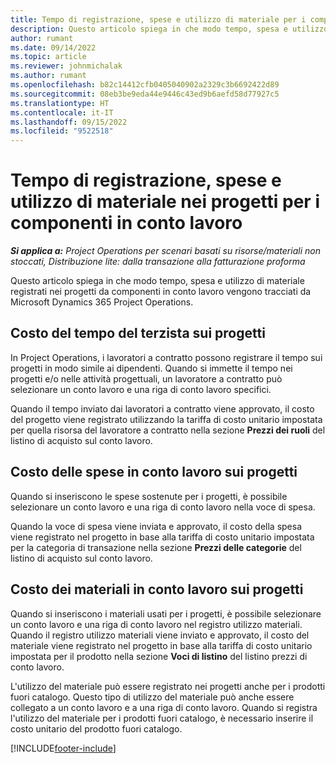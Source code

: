 ```yaml
---
title: Tempo di registrazione, spese e utilizzo di materiale per i componenti in conto lavoro
description: Questo articolo spiega in che modo tempo, spesa e utilizzo di materiale registrati nei progetti da componenti in conto lavoro vengono tracciati da Microsoft Dynamics 365 Project Operations.
author: rumant
ms.date: 09/14/2022
ms.topic: article
ms.reviewer: johnmichalak
ms.author: rumant
ms.openlocfilehash: b82c14412cfb0405040902a2329c3b6692422d89
ms.sourcegitcommit: 08eb3be9eda44e9446c43ed9b6aefd58d77927c5
ms.translationtype: HT
ms.contentlocale: it-IT
ms.lasthandoff: 09/15/2022
ms.locfileid: "9522518"
---
```

# <a name="recording-time-expenses-and-material-usage-on-projects-for-subcontracted-components"></a>Tempo di registrazione, spese e utilizzo di materiale nei progetti per i componenti in conto lavoro

_**Si applica a:** Project Operations per scenari basati su risorse/materiali non stoccati, Distribuzione lite: dalla transazione alla fatturazione proforma_

Questo articolo spiega in che modo tempo, spesa e utilizzo di materiale registrati nei progetti da componenti in conto lavoro vengono tracciati da Microsoft Dynamics 365 Project Operations.

## <a name="costing-for-subcontractor-time-on-projects"></a>Costo del tempo del terzista sui progetti
In Project Operations, i lavoratori a contratto possono registrare il tempo sui progetti in modo simile ai dipendenti. Quando si immette il tempo nei progetti e/o nelle attività progettuali, un lavoratore a contratto può selezionare un conto lavoro e una riga di conto lavoro specifici.

Quando il tempo inviato dai lavoratori a contratto viene approvato, il costo del progetto viene registrato utilizzando la tariffa di costo unitario impostata per quella risorsa del lavoratore a contratto nella sezione **Prezzi dei ruoli** del listino di acquisto sul conto lavoro.

## <a name="costing-for-subcontracted-expenses-on-projects"></a>Costo delle spese in conto lavoro sui progetti
Quando si inseriscono le spese sostenute per i progetti, è possibile selezionare un conto lavoro e una riga di conto lavoro nella voce di spesa. 

Quando la voce di spesa viene inviata e approvato, il costo della spesa viene registrato nel progetto in base alla tariffa di costo unitario impostata per la categoria di transazione nella sezione **Prezzi delle categorie** del listino di acquisto sul conto lavoro.

## <a name="costing-for-subcontracted-materials-on-projects"></a>Costo dei materiali in conto lavoro sui progetti
Quando si inseriscono i materiali usati per i progetti, è possibile selezionare un conto lavoro e una riga di conto lavoro nel registro utilizzo materiali. Quando il registro utilizzo materiali viene inviato e approvato, il costo del materiale viene registrato nel progetto in base alla tariffa di costo unitario impostata per il prodotto nella sezione **Voci di listino** del listino prezzi di conto lavoro.

L'utilizzo del materiale può essere registrato nei progetti anche per i prodotti fuori catalogo. Questo tipo di utilizzo del materiale può anche essere collegato a un conto lavoro e a una riga di conto lavoro. Quando si registra l'utilizzo del materiale per i prodotti fuori catalogo, è necessario inserire il costo unitario del prodotto fuori catalogo. 


[!INCLUDE[footer-include](../../includes/footer-banner.md)]

